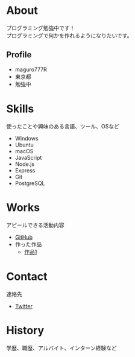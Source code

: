 # About  

プログラミング勉強中です！  
プログラミングで何かを作れるようになりたいです。  

## Profile  
- maguro777R  
- 東京都  
- 勉強中  

# Skills
使ったことや興味のある言語、ツール、OSなど
- Windows
- Ubuntu
- macOS
- JavaScript
- Node.js
- Express
- Git
- PostgreSQL

# Works
アピールできる活動内容
- [GitHub](https://github.com/maguro777R)
- 作った作品
  - [作品1](https://github.com/maguro777R/pocketmoney)

# Contact
連絡先
- [Twitter](https://twitter.com/MaguroK7656)

# History
学歴、職歴、アルバイト、インターン経験など
